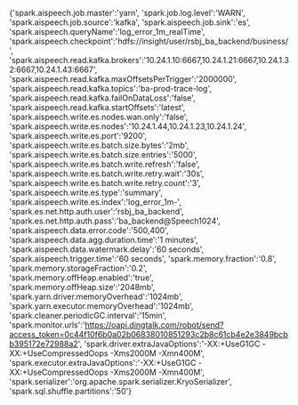 {'spark.aispeech.job.master':'yarn',
'spark.job.log.level':'WARN',
'spark.aispeech.job.source':'kafka',
'spark.aispeech.job.sink':'es',
'spark.aispeech.queryName':'log_error_1m_realTime',
'spark.aispeech.checkpoint':'hdfs://insight/user/rsbj_ba_backend/business/',
'spark.aispeech.read.kafka.brokers':'10.24.1.10:6667,10.24.1.21:6667,10.24.1.32:6667,10.24.1.43:6667',
'spark.aispeech.read.kafka.maxOffsetsPerTrigger':'2000000',
'spark.aispeech.read.kafka.topics':'ba-prod-trace-log',
'spark.aispeech.read.kafka.failOnDataLoss':'false',
'spark.aispeech.read.kafka.startOffsets':'latest',
'spark.aispeech.write.es.nodes.wan.only':'false',
'spark.aispeech.write.es.nodes':'10.24.1.44,10.24.1.23,10.24.1.24',
'spark.aispeech.write.es.port':'9200',
'spark.aispeech.write.es.batch.size.bytes':'2mb',
'spark.aispeech.write.es.batch.size.entries':'5000',
'spark.aispeech.write.es.batch.write.refresh':'false',
'spark.aispeech.write.es.batch.write.retry.wait':'30s',
'spark.aispeech.write.es.batch.write.retry.count':'3',
'spark.aispeech.write.es.type':'summary',
'spark.aispeech.write.es.index':'log_error_1m-',
'spark.es.net.http.auth.user':'rsbj_ba_backend',
'spark.es.net.http.auth.pass':'ba_backend@Speech1024',
'spark.aispeech.data.error.code':'500,400',
'spark.aispeech.data.agg.duration.time':'1 minutes',
'spark.aispeech.data.watermark.delay':'60 seconds',
'spark.aispeech.trigger.time':'60 seconds',
'spark.memory.fraction':'0.8',
'spark.memory.storageFraction':'0.2',
'spark.memory.offHeap.enabled':'true',
'spark.memory.offHeap.size':'2048mb',
'spark.yarn.driver.memoryOverhead':'1024mb',
'spark.yarn.executor.memoryOverhead':'1024mb',
'spark.cleaner.periodicGC.interval':'15min',
'spark.monitor.urls':'https://oapi.dingtalk.com/robot/send?access_token=0c44f10f6b0a02b06838010851293c2b8c61cb4e2e3849bcbb395172e72988a2',
'spark.driver.extraJavaOptions':'-XX:+UseG1GC -XX:+UseCompressedOops -Xms2000M -Xmn400M',
'spark.executor.extraJavaOptions':'-XX:+UseG1GC -XX:+UseCompressedOops -Xms2000M -Xmn400M',
'spark.serializer':'org.apache.spark.serializer.KryoSerializer',
'spark.sql.shuffle.partitions':'50'}